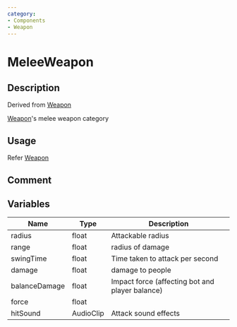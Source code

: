 ```yaml
---
category: 
- Components
- Weapon
---
```

# MeleeWeapon
## Description

Derived from [Weapon](./Weapon.md)

[Weapon](./Weapon.md)'s melee weapon category

## Usage

Refer [Weapon](./Weapon.md)

## Comment

## Variables
| Name | Type | Description |
| ----------- | ----------- | ----------- |
| radius  | float | Attackable radius |  
| range  | float | radius of damage |  
| swingTime  | float | Time taken to attack per second |  
| damage  | float | damage to people |  
| balanceDamage  | float | Impact force (affecting bot and player balance) |  
| force  | float |  |  
| hitSound | AudioClip | Attack sound effects |  
